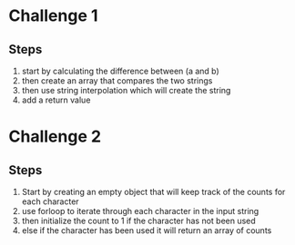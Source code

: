 # Challenge 1
## Steps
1. start by calculating the difference between (a and b)
2. then create an array that compares the two strings
3. then use string  interpolation which will create the string
4. add a return value

# Challenge 2
## Steps
1. Start by creating an empty object that will keep track of the counts for each character
2. use forloop to iterate through each character in the input string
3. then initialize the count to 1 if the character has not been used
4. else if the character has been used it will return an array of counts